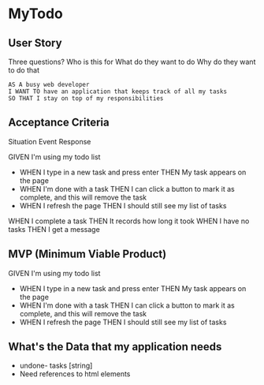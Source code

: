 # MyTodo

## User Story
Three questions?
Who is this for
What do they want to do
Why do they want to do that

```
AS A busy web developer
I WANT TO have an application that keeps track of all my tasks
SO THAT I stay on top of my responsibilities
```

## Acceptance Criteria
Situation
    Event
    Response

GIVEN I'm using my todo list
* WHEN I type in a new task and press enter
THEN My task appears on the page
* WHEN I'm done with a task
THEN I can click a button to mark it as complete, and this will remove the task
* WHEN I refresh the page
THEN I should still see my list of tasks

WHEN I complete a task
THEN It records how long it took
WHEN I have no tasks
THEN I get a message

## MVP (Minimum Viable Product)
GIVEN I'm using my todo list
* WHEN I type in a new task and press enter
THEN My task appears on the page
* WHEN I'm done with a task
THEN I can click a button to mark it as complete, and this will remove the task
* WHEN I refresh the page
THEN I should still see my list of tasks


## What's the Data that my application needs
* undone- tasks [string]
* Need references to html elements
